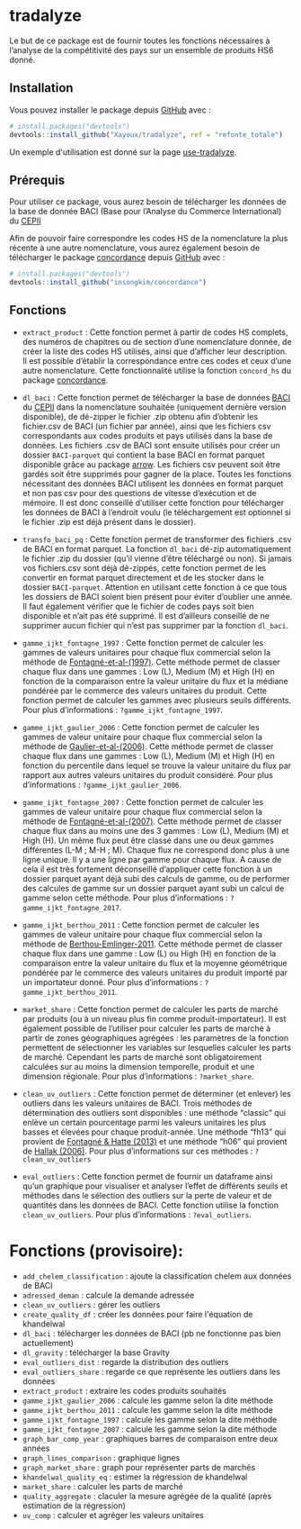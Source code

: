 
<!-- README.md is generated from README.Rmd. Please edit that file -->

# tradalyze

<!-- badges: start -->
<!-- badges: end -->

Le but de ce package est de fournir toutes les fonctions nécessaires à
l’analyse de la compétitivité des pays sur un ensemble de produits HS6
donné.

## Installation

Vous pouvez installer le package depuis
[GitHub](https://github.com/Xayoux/tradalyze.git) avec :

``` r
# install.packages("devtools")
devtools::install_github("Xayoux/tradalyze", ref = "refonte_totale")
```

Un exemple d'utilisation est donné sur la page [use-tradalyze](https://github.com/Xayoux/use-tradalyze). 

## Prérequis

Pour utiliser ce package, vous aurez besoin de télécharger les données
de la base de donnée BACI (Base pour l’Analyse du Commerce
International) du
[CEPII](http://www.cepii.fr/CEPII/en/bdd_modele/bdd_modele_item.asp?id=37)

Afin de pouvoir faire correspondre les codes HS de la nomenclature la
plus récente à une autre nomenclature, vous aurez également besoin de
télécharger le package
[concordance](https://github.com/insongkim/concordance.git) depuis
[GitHub](https://github.com/insongkim/concordance.git) avec :

``` r
# install.packages("devtools")
devtools::install_github("insongkim/concordance")
```

## Fonctions

- `extract_product` : Cette fonction permet à partir de codes HS
  complets, des numéros de chapitres ou de section d’une nomenclature
  donnée, de créer la liste des codes HS utilisés, ainsi que d’afficher
  leur description. Il est possible d’établir la correspondance entre
  ces codes et ceux d’une autre nomenclature. Cette fonctionnalité
  utilise la fonction `concord_hs` du package
  [concordance](https://github.com/insongkim/concordance.git).

- `dl_baci` : Cette fonction permet de télécharger la base de données
  [BACI](http://www.cepii.fr/CEPII/en/bdd_modele/bdd_modele_item.asp?id=37)
  du [CEPII](http://www.cepii.fr/CEPII/en/welcome.asp) dans la
  nomenclature souhaitée (uniquement dernière version disponible), de
  dé-zipper le fichier .zip obtenu afin d’obtenir les fichier.csv de
  BACI (un fichier par année), ainsi que les fichiers csv correspondants
  aux codes produits et pays utilisés dans la base de données. Les
  fichiers .csv de BACI sont ensuite utilisés pour créer un dossier
  `BACI-parquet` qui contient la base BACI en format parquet disponible
  grâce au package [arrow](https://arrow.apache.org/docs/r/index.html).
  Les fichiers csv peuvent soit être gardés soit être supprimés pour
  gagner de la place. Toutes les fonctions nécessitant des données BACI
  utilisent les données en format parquet et non pas csv pour des
  questions de vitesse d’exécution et de mémoire. Il est donc conseillé
  d’utiliser cette fonction pour télécharger les données de BACI à
  l’endroit voulu (le téléchargement est optionnel si le fichier .zip
  est déjà présent dans le dossier).

- `transfo_baci_pq` : Cette fonction permet de transformer des fichiers
  .csv de BACI en format parquet. La fonction `dl_baci` dé-zip
  automatiquement le fichier .zip du dossier (qu’il vienne d’être
  téléchargé ou non). Si jamais vos fichiers.csv sont déjà dé-zippés,
  cette fonction permet de les convertir en format parquet directement
  et de les stocker dans le dossier `BACI-parquet`. Attention en
  utilisant cette fonction à ce que tous les dossiers de BACI soient
  bien présent pour éviter d’oublier une année. Il faut également
  vérifier que le fichier de codes pays soit bien disponible et n’ait
  pas été supprimé. Il est d’ailleurs conseillé de ne supprimer aucun
  fichier qui n’est pas supprimer par la fonction `dl_baci`.

- `gamme_ijkt_fontagne_1997` : Cette fonction permet de calculer les
  gammes de valeurs unitaires pour chaque flux commercial selon la
  méthode de
  [Fontagné-et-al-(1997)](http://cepii.fr/PDF_PUB/wp/1997/wp1997-07.pdf).
  Cette méthode permet de classer chaque flux dans une gammes : Low (L),
  Medium (M) et High (H) en fonction de la comparaison entre la valeur
  unitaire du flux et la médiane pondérée par le commerce des valeurs
  unitaires du produit. Cette fonction permet de calculer les gammes
  avec plusieurs seuils différents. Pour plus d’informations :
  `?gamme_ijkt_fontagne_1997`.

- `gamme_ijkt_gaulier_2006` : Cette fonction permet de calculer les
  gammes de valeur unitaire pour chaque flux commercial selon la méthode
  de
  [Gaulier-et-al-(2006)](http://www.cepii.fr/PDF_PUB/wp/2006/wp2006-05.pdf).
  Cette méthode permet de classer chaque flux dans une gammes : Low (L),
  Medium (M) et High (H) en fonction du percentile dans lequel se trouve
  la valeur unitaire du flux par rapport aux autres valeurs unitaires du
  produit considéré. Pour plus d’informations :
  `?gamme_ijkt_gaulier_2006`.

- `gamme_ijkt_fontagne_2007` : Cette fonction permet de calculer les
  gammes de valeur unitaire pour chaque flux commercial selon la méthode
  de
  [Fontagné-et-al-(2007)](http://www.cepii.fr/PDF_PUB/wp/2007/wp2007-06.pdf).
  Cette méthode permet de classer chaque flux dans au moins une des 3
  gammes : Low (L), Medium (M) et High (H). Un même flux peut être
  classé dans une ou deux gammes différentes (L-M ; M-H ; M). Chaque
  flux ne correspond donc plus à une ligne unique. Il y a une ligne par
  gamme pour chaque flux. A cause de cela il est très fortement
  déconseillé d’appliquer cette fonction à un dossier parquet ayant déjà
  subi des calculs de gamme, ou de performer des calcules de gamme sur
  un dossier parquet ayant subi un calcul de gamme selon cette méthode.
  Pour plus d’informations : `?gamme_ijkt_fontagne_2017`.

- `gamme_ijkt_berthou_2011` : Cette fonction permet de calculer les
  gammes de valeur unitaire pour chaque flux commercial selon la méthode
  de
  [Berthou-Emlinger-2011](http://www.cepii.fr/PDF_PUB/lettre/2011/let313.pdf).
  Cette méthode permet de classer chaque flux dans une gamme : Low (L)
  ou High (H) en fonction de la comparaison entre la valeur unitaire du
  flux et la moyenne géométrique pondérée par le commerce des valeurs
  unitaires du produit importé par un importateur donné. Pour plus
  d’informations : `?gamme_ijkt_berthou_2011`.

- `market_share` : Cette fonction permet de calculer les parts de marché
  par produits (ou à un niveau plus fin comme produit-importateur). Il
  est également possible de l’utiliser pour calculer les parts de marché
  à partir de zones géographiques agrégées : les paramètres de la
  fonction permettent de sélectionner les variables sur lesquelles
  calculer les parts de marché. Cependant les parts de marché sont
  obligatoirement calculées sur au moins la dimension temporelle,
  produit et une dimension régionale. Pour plus d’informations :
  `?market_share`.

- `clean_uv_outliers` : Cette fonction permet de déterminer (et enlever)
  les outliers dans les valeurs unitaires de BACI. Trois méthodes de
  détermination des outliers sont disponibles : une méthode “classic”
  qui enlève un certain pourcentage parmi les valeurs unitaires les plus
  basses et élevées pour chaque produit-année. Une méthode “fh13” qui
  provient de [Fontagné & Hatte
  (2013)](https://pse.hal.science/hal-00959394/) et une méthode “h06”
  qui provient de [Hallak
  (2006)](https://www.sciencedirect.com/science/article/abs/pii/S0022199605000516).
  Pour plus d’informations sur ces méthodes : `?clean_uv_outliers`

- `eval_outliers` : Cette fonction permet de fournir un dataframe ainsi
  qu’un graphique pour visualiser et analyser l’effet de différents
  seuils et méthodes dans le sélection des outliers sur la perte de
  valeur et de quantités dans les données de BACI. Cette fonction
  utilise la fonction `clean_uv_outliers`. Pour plus d’informations :
  `?eval_outliers`.

# Fonctions (provisoire):
- `add_chelem_classification` : ajoute la classification chelem aux données de BACI
- `adressed_deman` : calcule la demande adressée
- `clean_uv_outliers` : gérer les outliers
- `create_quality_df` : créer les données pour faire l'équation de khandelwal
- `dl_baci` : télécharger les données de BACI (pb ne fonctionne pas bien actuellement)
- `dl_gravity` : télécharger la base Gravity
- `eval_outliers_dist` : regarde la distribution des outliers
- `eval_outliers_share` : regarde ce que représente les outliers dans les données
- `extract_product` : extraire les codes produits souhaités
- `gamme_ijkt_gaulier_2006` : calcule les gamme selon la dite méthode
- `gamme_ijkt_berthou_2011` : calcule les gamme selon la dite méthode
- `gamme_ijkt_fontagne_1997` : calcule les gamme selon la dite méthode
- `gamme_ijkt_fontagne_2007` : calcule les gamme selon la dite méthode
- `graph_bar_comp_year` : graphiques barres de comparaison entre deux années
- `graph_lines_comparison` : graphique lignes
- `graph_market_share` : graph pour représenter parts de marchés
- `khandelwal_quality_eq` : estimer la régression de khandelwal
- `market_share` : calculer les parts de marché
- `quality_aggregate` : claculer la mesure agrégée de la qualité (après estimation de la régression)
- `uv_comp` : calculer et agréger les valeurs unitaires
